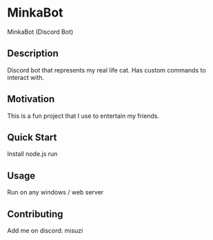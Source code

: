 # MinkaBot
MinkaBot (Discord Bot)

## Description
Discord bot that represents my real life cat. Has custom commands to interact with.

## Motivation
This is a fun project that I use to entertain my friends.

## Quick Start
Install node.js
run

## Usage
Run on any windows / web server

## Contributing
Add me on discord: misuzi
